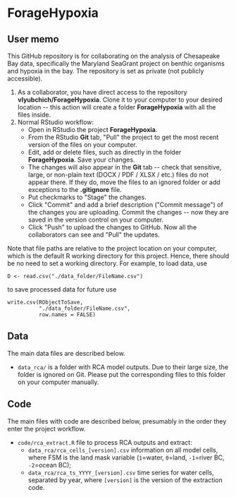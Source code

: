 # ForageHypoxia

## User memo
This GitHub repository is for collaborating on the analysis of Chesapeake Bay data, specifically the Maryland SeaGrant project on benthic organisms and hypoxia in the bay. The repository is set as private (not publicly accessible).

1. As a collaborator, you have direct access to the repository **vlyubchich/ForageHypoxia**. Clone it to your computer to your desired location -- this action will create a folder **ForageHypoxia** with all the files inside.
2. Normal RStudio workflow:
    + Open in RStudio the project **ForageHypoxia**.
    + From the RStudio **Git** tab, "Pull" the project to get the most recent version of the files on your computer.
    + Edit, add or delete files, such as directly in the folder **ForageHypoxia**. Save your changes.
    + The changes will also appear in the **Git** tab -- check that sensitive, large, or non-plain text (DOCX / PDF / XLSX / etc.) files do not appear there. If they do, move the files to an ignored folder or add exceptions to the **.gitignore** file.
    + Put checkmarks to "Stage" the changes.
    + Click "Commit" and add a brief description ("Commit message") of the changes you are uploading. Commit the changes -- now they are saved in the version control on your computer.
    + Click "Push" to upload the changes to GitHub. Now all the collaborators can see and "Pull" the updates.
    
Note that file paths are relative to the project location on your computer, which is the default R working directory for this project. Hence, there should be no need to set a working directory. For example, to load data, use 
```{r}
D <- read.csv("./data_folder/FileName.csv")
```
to save processed data for future use
```{r}
write.csv(RObjectToSave, 
          "./data_folder/FileName.csv", 
          row.names = FALSE)
```

## Data

The main data files are described below.

+ `data_rca/` is a folder with RCA model outputs. Due to their large size, the folder is ignored on Git. Please put the corresponding files to this folder on your computer manually.


## Code

The main files with code are described below, presumably in the order they enter the project workflow.

+ `code/rca_extract.R` file to process RCA outputs and extract: 
    * `data_rca/rca_cells_[version].csv` information on all model cells, where FSM is the land mask variable (`1`=water, `0`=land, `-1`=river BC, `-2`=ocean BC);
    * `data_rca/rca_ts_YYYY_[version].csv` time series for water cells, separated by year, where `[version]` is the version of the extraction code.

